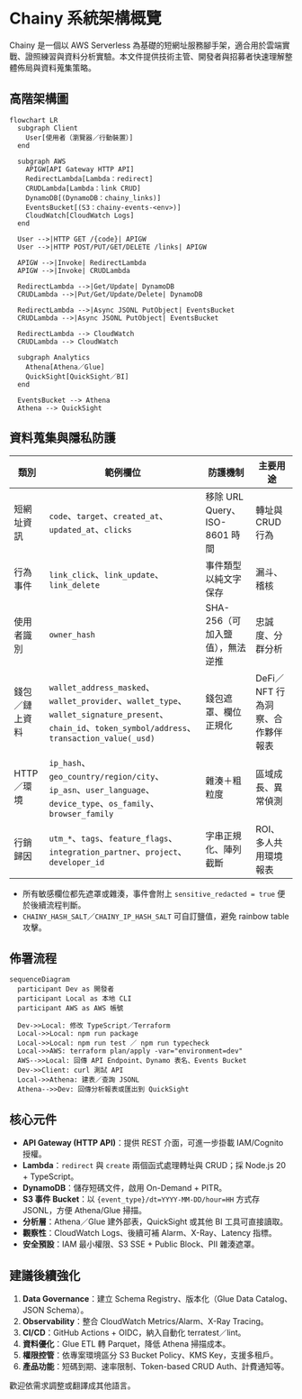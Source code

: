 # Chainy 系統架構概覽

Chainy 是一個以 AWS Serverless 為基礎的短網址服務腳手架，適合用於雲端實戰、證照練習與資料分析實驗。本文件提供技術主管、開發者與招募者快速理解整體佈局與資料蒐集策略。

## 高階架構圖

```２２
flowchart LR
  subgraph Client
    User[使用者（瀏覽器／行動裝置）]
  end

  subgraph AWS
    APIGW[API Gateway HTTP API]
    RedirectLambda[Lambda：redirect]
    CRUDLambda[Lambda：link CRUD]
    DynamoDB[(DynamoDB：chainy_links)]
    EventsBucket[(S3：chainy-events-<env>)]
    CloudWatch[CloudWatch Logs]
  end

  User -->|HTTP GET /{code}| APIGW
  User -->|HTTP POST/PUT/GET/DELETE /links| APIGW

  APIGW -->|Invoke| RedirectLambda
  APIGW -->|Invoke| CRUDLambda

  RedirectLambda -->|Get/Update| DynamoDB
  CRUDLambda -->|Put/Get/Update/Delete| DynamoDB

  RedirectLambda -->|Async JSONL PutObject| EventsBucket
  CRUDLambda -->|Async JSONL PutObject| EventsBucket

  RedirectLambda --> CloudWatch
  CRUDLambda --> CloudWatch

  subgraph Analytics
    Athena[Athena／Glue]
    QuickSight[QuickSight／BI]
  end

  EventsBucket --> Athena
  Athena --> QuickSight
```

## 資料蒐集與隱私防護

| 類別 | 範例欄位 | 防護機制 | 主要用途 |
| --- | --- | --- | --- |
| 短網址資訊 | `code`、`target`、`created_at`、`updated_at`、`clicks` | 移除 URL Query、ISO-8601 時間 | 轉址與 CRUD 行為 |
| 行為事件 | `link_click`、`link_update`、`link_delete` | 事件類型以純文字保存 | 漏斗、稽核 |
| 使用者識別 | `owner_hash` | SHA-256（可加入鹽值），無法逆推 | 忠誠度、分群分析 |
| 錢包／鏈上資料 | `wallet_address_masked`、`wallet_provider`、`wallet_type`、`wallet_signature_present`、`chain_id`、`token_symbol/address`、`transaction_value(_usd)` | 錢包遮罩、欄位正規化 | DeFi／NFT 行為洞察、合作夥伴報表 |
| HTTP／環境 | `ip_hash`、`geo_country/region/city`、`ip_asn`、`user_language`、`device_type`、`os_family`、`browser_family` | 雜湊＋粗粒度 | 區域成長、異常偵測 |
| 行銷歸因 | `utm_*`、`tags`、`feature_flags`、`integration_partner`、`project`、`developer_id` | 字串正規化、陣列截斷 | ROI、多人共用環境報表 |

- 所有敏感欄位都先遮罩或雜湊，事件會附上 `sensitive_redacted = true` 便於後續流程判斷。
- `CHAINY_HASH_SALT`／`CHAINY_IP_HASH_SALT` 可自訂鹽值，避免 rainbow table 攻擊。

## 佈署流程

```mermaid
sequenceDiagram
  participant Dev as 開發者
  participant Local as 本地 CLI
  participant AWS as AWS 帳號

  Dev->>Local: 修改 TypeScript／Terraform
  Local->>Local: npm run package
  Local->>Local: npm run test ／ npm run typecheck
  Local->>AWS: terraform plan/apply -var="environment=dev"
  AWS-->>Local: 回傳 API Endpoint、Dynamo 表名、Events Bucket
  Dev->>Client: curl 測試 API
  Local->>Athena: 建表／查詢 JSONL
  Athena-->>Dev: 回傳分析報表或匯出到 QuickSight
```

## 核心元件

- **API Gateway (HTTP API)**：提供 REST 介面，可進一步掛載 IAM/Cognito 授權。
- **Lambda**：`redirect` 與 `create` 兩個函式處理轉址與 CRUD；採 Node.js 20 + TypeScript。
- **DynamoDB**：儲存短碼文件，啟用 On-Demand + PITR。
- **S3 事件 Bucket**：以 `{event_type}/dt=YYYY-MM-DD/hour=HH` 方式存 JSONL，方便 Athena/Glue 掃描。
- **分析層**：Athena／Glue 建外部表，QuickSight 或其他 BI 工具可直接讀取。
- **觀察性**：CloudWatch Logs、後續可補 Alarm、X-Ray、Latency 指標。
- **安全預設**：IAM 最小權限、S3 SSE + Public Block、PII 雜湊遮罩。

## 建議後續強化

1. **Data Governance**：建立 Schema Registry、版本化（Glue Data Catalog、JSON Schema）。
2. **Observability**：整合 CloudWatch Metrics/Alarm、X-Ray Tracing。
3. **CI/CD**：GitHub Actions + OIDC，納入自動化 terratest／lint。
4. **資料優化**：Glue ETL 轉 Parquet，降低 Athena 掃描成本。
5. **權限控管**：依專案環境區分 S3 Bucket Policy、KMS Key，支援多租戶。
6. **產品功能**：短碼到期、速率限制、Token-based CRUD Auth、計費通知等。

歡迎依需求調整或翻譯成其他語言。
